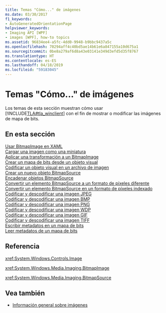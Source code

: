 ```yaml
---
title: Temas "Cómo..." de imágenes
ms.date: 03/30/2017
f1_keywords:
- AutoGeneratedOrientationPage
helpviewer_keywords:
- Imaging API [WPF]
- images [WPF], how-to topics
ms.assetid: 96834ee4-a5fc-4dd0-9948-b9bbc9437a5c
ms.openlocfilehash: 70294aff4c40bd5ae14b61e6a847155a10d675a1
ms.sourcegitcommit: 0be8a279af6d8a43e03141e349d3efd5d35f8767
ms.translationtype: HT
ms.contentlocale: es-ES
ms.lasthandoff: 04/18/2019
ms.locfileid: "59183045"
---
```

# <a name="imaging-how-to-topics"></a>Temas "Cómo..." de imágenes
Los temas de esta sección muestran cómo usar [!INCLUDE[TLA#tla_winclient](../../../../includes/tlasharptla-winclient-md.md)] con el fin de mostrar o modificar las imágenes de mapa de bits.  
  
## <a name="in-this-section"></a>En esta sección  
 [Usar BitmapImage en XAML](how-to-use-a-bitmapimage.md)  
 [Cargar una imagen como una miniatura](how-to-load-an-image-as-a-thumbnail.md)  
 [Aplicar una transformación a un BitmapImage](how-to-apply-a-transform-to-a-bitmapimage.md)  
 [Crear un mapa de bits desde un objeto visual](how-to-create-a-bitmap-from-a-visual.md)  
 [Codificar un objeto visual en un archivo de imagen](how-to-encode-a-visual-to-an-image-file.md)  
 [Crear un nuevo objeto BitmapSource](how-to-create-a-new-bitmapsource.md)  
 [Encadenar objetos BitmapSource](how-to-chain-bitmapsource-objects-together.md)  
 [Convertir un elemento BitmapSource a un formato de píxeles diferente](how-to-convert-a-bitmapsource-to-a-different-pixelformat.md)  
 [Convertir un elemento BitmapSource en un formato de píxeles indexado](how-to-convert-a-bitmapsource-to-an-indexed-pixel-format.md)  
 [Codificar y descodificar una imagen JPEG](how-to-encode-and-decode-a-jpeg-image.md)  
 [Codificar y descodificar una imagen BMP](how-to-encode-and-decode-a-bmp-image.md)  
 [Codificar y descodificar una imagen PNG](how-to-encode-and-decode-a-png-image.md)  
 [Codificar y descodificar una imagen WDP](how-to-encode-and-decode-a-wdp-image.md)  
 [Codificar y descodificar una imagen GIF](how-to-encode-and-decode-a-gif-image.md)  
 [Codificar y descodificar una imagen TIFF](how-to-encode-and-decode-a-tiff-image.md)  
 [Escribir metadatos en un mapa de bits](how-to-write-metadata-to-a-bitmap.md)  
 [Leer metadatos de un mapa de bits](how-to-read-metadata-from-a-bitmap.md)  
  
## <a name="reference"></a>Referencia  
 <xref:System.Windows.Controls.Image>  
  
 <xref:System.Windows.Media.Imaging.BitmapImage>  
  
 <xref:System.Windows.Media.Imaging.BitmapSource>  
  
## <a name="see-also"></a>Vea también

- [Información general sobre imágenes](imaging-overview.md)
